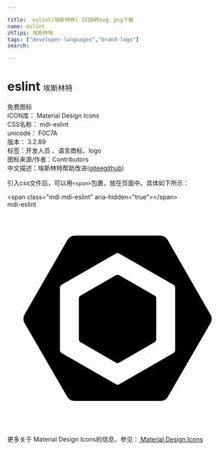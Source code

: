 ```yaml
---

title:  eslint(埃斯林特) ICON转svg、png下载
name: eslint
zhTips: 埃斯林特
tags: ["developer-languages","brand-logo"]
search: 

---
```


# eslint  <small style="font-size: 60%;font-weight: 100">埃斯林特</small>


<div class="detail-page">
<p>
<span><span class="badge-success badge">免费图标</span> </span>
<br/>
<span>
ICON库：
<span class="badge-secondary badge">Material Design Icons</span> 
</span>
<br/>
<span>
CSS名称：
<span class="badge-secondary badge">mdi-eslint</span> 
</span>
<br/>
<span>
unicode：
<span class="badge-secondary badge">F0C7A</span> 
<copy-btn content='F0C7A' btn-title=""></copy-btn>
<copy-btn :content='String.fromCodePoint(parseInt("F0C7A", 16))' btn-title="复制U"></copy-btn>
</span>
<br/>
<span>
版本：
<span class="badge-secondary badge">3.2.89</span> 
</span><br/><span>标签：<span class="badge-light badge"><router-link to="/tags/developer-languages.html">开发人员 、语言</router-link></span><span class="badge-light badge"><router-link to="/tags/brand-logo.html">商标、logo</router-link></span></span>
<br/>
<span>图标来源/作者：<span class="badge-light badge">Contributors</span></span> 
<br/>
<span class="zh-detail">中文描述：<span class="badge-primary badge">埃斯林特</span><span class="help-link"><span>帮助改进</span>(<a href="https://gitee.com/liuwave/icon-helper/edit/master/json/material/eslint.json" target="_blank" rel="noopener noreferrer">gitee</a><a href="https://github.com/liuwave/icon-helper/edit/master/json/material/eslint.json" target="_blank" rel="noopener noreferrer">github</a></span>)</span><br/>
</p>
</div>
<div class="alert alert-dark">
  <i class="mdi mdi-eslint mdi-48px"></i>
  <i class="mdi mdi-eslint mdi-36px"></i>
  <i class="mdi mdi-eslint mdi-24px"></i>
  <i class="mdi mdi-eslint mdi-18px"></i>
</div>
<div>
  <p>引入css文件后，可以用<code>&lt;span&gt;</code>包裹，放在页面中。具体如下所示：    
  </p>
  <div class="alert alert-primary" style="font-size: 14px">
    &lt;span class="mdi mdi-eslint" aria-hidden="true"&gt;&lt;/span&gt;
    <copy-btn content='<span class="mdi mdi-eslint" aria-hidden="true"></span>'></copy-btn>
  </div>
  <div class="alert alert-secondary">
    <i class="mdi mdi-eslint"
    style="font-size: 24px"
    aria-hidden="true"></i> mdi-eslint
    <copy-btn content="mdi-eslint" btn-title="复制图标名称"></copy-btn>
  </div>
</div>
<div id="svg" class="svg-wrap">
<svg xmlns="http://www.w3.org/2000/svg" viewBox="0 0 24 24"><path d="M7.95,9.55L11.84,7.3C11.94,7.25 12.06,7.25 12.16,7.3L16.05,9.55C16.15,9.61 16.21,9.71 16.21,9.82V14.32C16.21,14.43 16.15,14.53 16.05,14.59L12.16,16.84C12.06,16.89 11.94,16.89 11.84,16.84L7.95,14.59C7.85,14.53 7.79,14.43 7.79,14.32V9.82C7.79,9.71 7.85,9.61 7.95,9.55M22.12,11.6C22.29,11.89 22.29,12.23 22.12,12.53L17.47,20.56C17.3,20.86 17,21 16.65,21H7.35C7,21 6.7,20.85 6.53,20.56L1.88,12.53C1.71,12.24 1.71,11.87 1.88,11.58L6.53,3.5C6.7,3.22 7,3 7.35,3H16.65C17,3 17.3,3.22 17.47,3.5L22.12,11.6M18.27,15.5V8.65C18.27,8.53 18.2,8.42 18.09,8.36L12.16,4.95C12.06,4.89 11.93,4.89 11.83,4.95L5.91,8.36C5.8,8.42 5.73,8.53 5.73,8.65V15.5C5.73,15.61 5.8,15.72 5.91,15.78L11.84,19.19C11.94,19.25 12.07,19.25 12.17,19.19L18.09,15.78C18.2,15.72 18.27,15.61 18.27,15.5Z" /></svg>
</div>
<detail full-name='mdi-eslint'></detail>
    
<div><p>更多关于 Material Design Icons的信息，参见：<a target="_blank" href="https://iconhelper.cn/material.html"> Material Design Icons</a>
</p></div>
